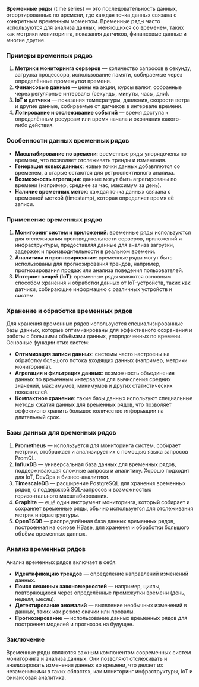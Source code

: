 **Временные ряды** (time series) — это последовательность данных, отсортированных по времени, где каждая точка данных связана с конкретным временным моментом. Временные ряды часто используются для анализа данных, меняющихся со временем, таких как метрики мониторинга, показания датчиков, финансовые данные и многие другие.

### Примеры временных рядов
1. **Метрики мониторинга серверов** — количество запросов в секунду, загрузка процессора, использование памяти, собираемые через определённые промежутки времени.
2. **Финансовые данные** — цены на акции, курсы валют, собранные через регулярные интервалы (секунды, минуты, часы, дни).
3. **IoT и датчики** — показания температуры, давления, скорости ветра и другие данные, собираемые от датчиков в интервале времени.
4. **Логирование и отслеживание событий** — время доступа к определённым ресурсам или время начала и окончания какого-либо действия.

### Особенности данных временных рядов
- **Масштабирование по времени**: временные ряды упорядочены по времени, что позволяет отслеживать тренды и изменения.
- **Генерация новых данных**: новые точки данных добавляются со временем, а старые остаются для ретроспективного анализа.
- **Возможность агрегации**: данные могут быть агрегированы по времени (например, среднее за час, максимум за день).
- **Наличие временных меток**: каждая точка данных связана с временной меткой (timestamp), которая определяет время её записи.

### Применение временных рядов
1. **Мониторинг систем и приложений**: временные ряды используются для отслеживания производительности серверов, приложений и инфраструктуры, предоставляя данные для анализа загрузки, задержек и производительности в реальном времени.
2. **Аналитика и прогнозирование**: временные ряды могут быть использованы для прогнозирования трендов, например, прогнозирования продаж или анализа поведения пользователей.
3. **Интернет вещей (IoT)**: временные ряды являются основным способом хранения и обработки данных от IoT-устройств, таких как датчики, собирающие информацию с различных устройств и систем.

### Хранение и обработка временных рядов
Для хранения временных рядов используются специализированные базы данных, которые оптимизированы для эффективного сохранения и работы с большими объёмами данных, упорядоченных по времени. Основные функции этих систем:
- **Оптимизация записи данных**: системы часто настроены на обработку большого потока входящих данных (например, метрики мониторинга).
- **Агрегация и фильтрация данных**: возможность объединения данных по временным интервалам для вычисления средних значений, максимумов, минимумов и других статистических показателей.
- **Компактное хранение**: такие базы данных используют специальные методы сжатия данных для временных рядов, что позволяет эффективно хранить большое количество информации на длительный срок.

### Базы данных для временных рядов
1. **Prometheus** — используется для мониторинга систем, собирает метрики, отображает и анализирует их с помощью языка запросов PromQL.
2. **InfluxDB** — универсальная база данных для временных рядов, поддерживающая сложные запросы и аналитику. Хорошо подходит для IoT, DevOps и бизнес-аналитики.
3. **TimescaleDB** — расширение PostgreSQL для хранения временных рядов, с поддержкой SQL-запросов и возможностью горизонтального масштабирования.
4. **Graphite** — ещё один инструмент мониторинга, который собирает и сохраняет временные ряды, обычно используется для отслеживания метрик инфраструктуры.
5. **OpenTSDB** — распределённая база данных временных рядов, построенная на основе HBase, для хранения и обработки большого объёма временных данных.

### Анализ временных рядов
Анализ временных рядов включает в себя:
- **Идентификацию трендов** — определение направлений изменений данных.
- **Поиск сезонных закономерностей** — например, циклы, повторяющиеся через определённые промежутки времени (день, неделя, месяц).
- **Детектирование аномалий** — выявление необычных изменений в данных, таких как резкие скачки или провалы.
- **Прогнозирование** — использование данных временных рядов для построения моделей и прогнозов на будущее.

### Заключение
Временные ряды являются важным компонентом современных систем мониторинга и анализа данных. Они позволяют отслеживать и анализировать изменения данных во времени, что делает их незаменимыми в таких областях, как мониторинг инфраструктуры, IoT и финансовая аналитика.